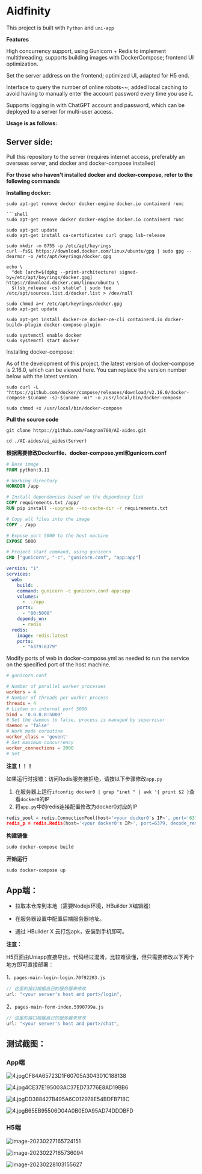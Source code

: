# Aidfinity


This project is built with `Python` and `uni-app`


**Features**

High concurrency support, using Gunicorn + Redis to implement multithreading; supports building images with DockerCompose; frontend UI optimization.

Set the server address on the frontend; optimized UI, adapted for H5 end.

Interface to query the number of online robots~~; added local caching to avoid having to manually enter the account password every time you use it.

Supports logging in with ChatGPT account and password, which can be deployed to a server for multi-user access.




**Usage is as follows:**

## Server side:

Pull this repository to the server (requires internet access, preferably an overseas server, and docker and docker-compose installed)

**For those who haven't installed docker and docker-compose, refer to the following commands**

**Installing docker:**

```shell
sudo apt-get remove docker docker-engine docker.io containerd runc

```shell
sudo apt-get remove docker docker-engine docker.io containerd runc
```

```shell
sudo apt-get update
sudo apt-get install ca-certificates curl gnupg lsb-release
```

```shell
sudo mkdir -m 0755 -p /etc/apt/keyrings
curl -fsSL https://download.docker.com/linux/ubuntu/gpg | sudo gpg --dearmor -o /etc/apt/keyrings/docker.gpg
```

```shell
echo \
  "deb [arch=$(dpkg --print-architecture) signed-by=/etc/apt/keyrings/docker.gpg] https://download.docker.com/linux/ubuntu \
  $(lsb_release -cs) stable" | sudo tee /etc/apt/sources.list.d/docker.list > /dev/null
```

```shell
sudo chmod a+r /etc/apt/keyrings/docker.gpg
sudo apt-get update
```

```shell
sudo apt-get install docker-ce docker-ce-cli containerd.io docker-buildx-plugin docker-compose-plugin
```

```shell
sudo systemctl enable docker
sudo systemctl start docker
```

Installing docker-compose:

As of the development of this project, the latest version of docker-compose is 2.16.0, which can be viewed here. You can replace the version number below with the latest version.
```shell
sudo curl -L "https://github.com/docker/compose/releases/download/v2.16.0/docker-compose-$(uname -s)-$(uname -m)" -o /usr/local/bin/docker-compose
```

```shell
sudo chmod +x /usr/local/bin/docker-compose
```



**Pull the source code**

```
git clone https://github.com/Fangnan700/AI-aides.git
```

```shell
cd ./AI-aides/ai_aides(Server)
```



**根据需要修改Dockerfile、docker-compose.yml和gunicorn.conf**

```dockerfile
# Base image
FROM python:3.11

# Working directory
WORKDIR /app

# Install dependencies based on the dependency list
COPY requirements.txt /app/
RUN pip install --upgrade --no-cache-dir -r requirements.txt

# Copy all files into the image
COPY . /app

# Expose port 5000 to the host machine
EXPOSE 5000

# Project start command, using gunicorn
CMD ["gunicorn", "-c", "gunicorn.conf", "app:app"]
```

```yaml
version: "1"
services:
  web:
    build: .
    command: gunicorn -c gunicorn.conf app:app
    volumes:
      - .:/app
    ports:
      - "80:5000"
    depends_on:
      - redis
  redis:
    image: redis:latest
    ports:
      - "6379:6379"

```

Modify ports of web in docker-compose.yml as needed to run the service on the specified port of the host machine.

```conf
# gunicorn.conf

# Number of parallel worker processes
workers = 4
# Number of threads per worker process
threads = 4
# Listen on internal port 5000
bind = '0.0.0.0:5000'
# Set the daemon to false, process is managed by supervisor
daemon = 'false'
# Work mode coroutine
worker_class = 'gevent'
# Set maximum concurrency
worker_connections = 2000
# Set
```

**注意！！！**

如果运行时报错：访问Redis服务被拒绝，请按以下步骤修改`app.py`

1. 在服务器上运行`ifconfig docker0 | grep "inet " | awk '{ print $2 }`查看`docker0`的IP
2. 将`app.py`中的redis连接配置修改为docker0对应的IP

```python
redis_pool = redis.ConnectionPool(host='<your docker0's IP>', port='6379', decode_responses=False)
redis_p = redis.Redis(host='<your docker0's IP>', port=6379, decode_responses=False)
```





**构建镜像**

```shell
sudo docker-compose build
```



**开始运行**

```shell
sudo docker-compose up
```



## App端：

- 拉取本仓库到本地（需要Nodejs环境，HBuilder X编辑器）

- 在服务器设置中配置后端服务器地址。
- 通过 HBuilder X 云打包apk，安装到手机即可。

**注意：**

H5页面由Uniapp直接导出，代码经过混淆，比较难读懂，但只需要修改以下两个地方即可直接部署：

1、`pages-main-login-login.70f92203.js`

```js
// 这里的接口根据自己的服务器来修改
url: "<your server's host and port>/login",
```

2、`pages-main-form-index.5990799a.js`

```js
// 这里的接口根据自己的服务器来修改
url: "<your server's host and port>/chat",
```



## 测试截图：

### App端

![4.jpgCF84A65723D1F60705A304301C188138](https://yvling-typora-image-1257337367.cos.ap-nanjing.myqcloud.com/typora/4.jpgCF84A65723D1F60705A304301C188138.jpg)

![4.jpg4CE37E195003AC37ED73776E8AD19BB6](https://yvling-typora-image-1257337367.cos.ap-nanjing.myqcloud.com/typora/4.jpg4CE37E195003AC37ED73776E8AD19BB6.jpg)

![4.jpgDD388427B495A6C012978E54BDFB718C](https://yvling-typora-image-1257337367.cos.ap-nanjing.myqcloud.com/typora/4.jpgDD388427B495A6C012978E54BDFB718C.jpg)

![4.jpgB65EB95506D04A0B0E0A95AD74DDDBFD](https://yvling-typora-image-1257337367.cos.ap-nanjing.myqcloud.com/typora/4.jpgB65EB95506D04A0B0E0A95AD74DDDBFD.jpg)



### H5端

![image-20230227165724151](https://yvling-typora-image-1257337367.cos.ap-nanjing.myqcloud.com/typora/image-20230227165724151.png)

![image-20230227165736094](https://yvling-typora-image-1257337367.cos.ap-nanjing.myqcloud.com/typora/image-20230227165736094.png)

![image-20230228103155627](https://yvling-typora-image-1257337367.cos.ap-nanjing.myqcloud.com/typora/image-20230228103155627.png)















